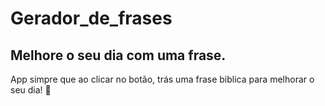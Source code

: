 # Gerador_de_frases
## Melhore o seu dia com uma frase.
App simpre que ao clicar no botão, trás uma frase biblica para melhorar o seu dia! :pray:


